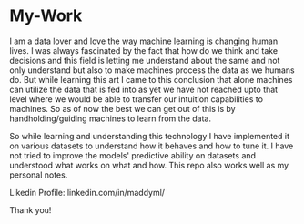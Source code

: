 # My-Work

I am a data lover and love the way machine learning is changing human lives. I was always fascinated by the fact that how do we think and take decisions and this field is letting me understand about the same and not only understand but also to make machines process the data as we humans do. 
But while learning this art I came to this conclusion that alone machines can utilize the data that is fed into as yet we have not reached upto that level where we would be able to transfer our intuition capabilities to machines. So as of now the best we can get out of this is by handholding/guiding machines to learn from the data.

So while learning and understanding this technology I have implemented it on various datasets to understand how it behaves and how to tune it. I have not tried to improve the models' predictive ability on datasets and understood what works on what and how.
This repo also works well as my personal notes.

Likedin Profile: linkedin.com/in/maddyml/

Thank you!
